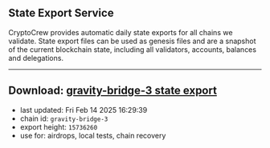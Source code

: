 ## State Export Service
CryptoCrew provides automatic daily state exports for all chains we validate. State export files can be used as genesis files and are a snapshot of the current blockchain state, including all validators, accounts, balances and delegations.

---
**Download: [gravity-bridge-3 state export](https://dl-eu2.ccvalidators.com/SERVICE/gravitybridge/gravity-bridge-3_export_15736260.json)**
---

- last updated: Fri Feb 14 2025 16:29:39
- chain id: `gravity-bridge-3`
- export height: `15736260`
- use for: airdrops, local tests, chain recovery
